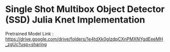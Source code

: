 # Single Shot Multibox Object Detector (SSD) Julia Knet Implementation

Pretrained Model Link : https://drive.google.com/drive/folders/1e4tdXk0glzdpCXnPMXNYgdEeeMH_zgUc?usp=sharing
